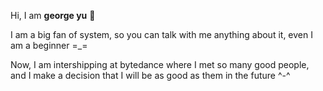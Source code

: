 Hi, I am **george yu** 👋

I am a big fan of system, so you can talk with me anything about it, even I am a beginner =_=

Now, I am intershipping at bytedance where I met so many good people, and I make a decision that I will be as good as them in the future ^-^


